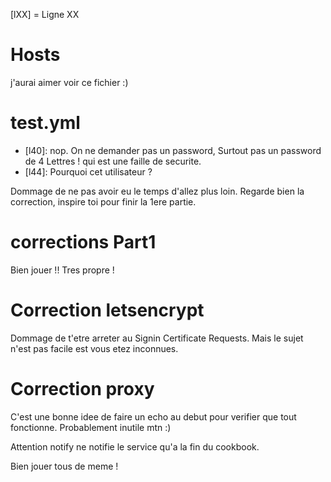 
[lXX] = Ligne XX

# Hosts

j'aurai aimer voir ce fichier :)

# test.yml

  - [l40]: nop. On ne demander pas un password, Surtout pas un password de 4 Lettres ! qui est une
    faille de securite.
  - [l44]: Pourquoi cet utilisateur ?


Dommage de ne pas avoir eu le temps d'allez plus loin.
Regarde bien la correction, inspire toi pour finir la 1ere partie.

# corrections Part1

Bien jouer !!
Tres propre !

# Correction letsencrypt

Dommage de t'etre arreter au Signin Certificate Requests.
Mais le sujet n'est pas facile est vous etez inconnues.

# Correction proxy

C'est une bonne idee de faire un echo au debut pour verifier que tout fonctionne.
Probablement inutile mtn :)

Attention notify ne notifie le service qu'a la fin du cookbook.



Bien jouer tous de meme !

